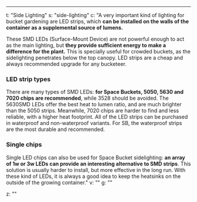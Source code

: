 ---
t: "Side Lighting"
s: "side-lighting"
c: "A very important kind of lighting for bucket gardening are LED strips, which <strong>can be installed on the walls of the container as a supplemental source of lumens.</strong>

These SMD LEDs (Surface-Mount Device) are not powerful enough to act as the main lighting, but <strong>they provide sufficient energy to make a difference for the plant.</strong> This is specially useful for crowded buckets, as the sidelighting penetrates below the top canopy. LED strips are a cheap and always recommended upgrade for any bucketeer.

<h3>LED strip types</h3>
There are many types of SMD LEDs: <strong>for Space Buckets, 5050, 5630 and 7020 chips are recommended</strong>, while 3528 should be avoided. The 5630SMD LEDs offer the best heat to lumen ratio, and are much brighter than the 5050 strips. Meanwhile, 7020 chips are harder to find and less reliable, with a higher heat footprint. All of the LED strips can be purchased in waterproof and non-waterproof variants. For SB, the waterproof strips are the most durable and recommended.

<h3>Single chips</h3>
Single LED chips can also be used for Space Bucket sidelighting: <strong>an array of 1w or 3w LEDs can provide an interesting alternative to SMD strips</strong>. This solution is usually harder to install, but more effective in the long run. With these kind of LEDs, it is always a good idea to keep the heatsinks on the outside of the growing container."
v: ""
g: ""

z: ""